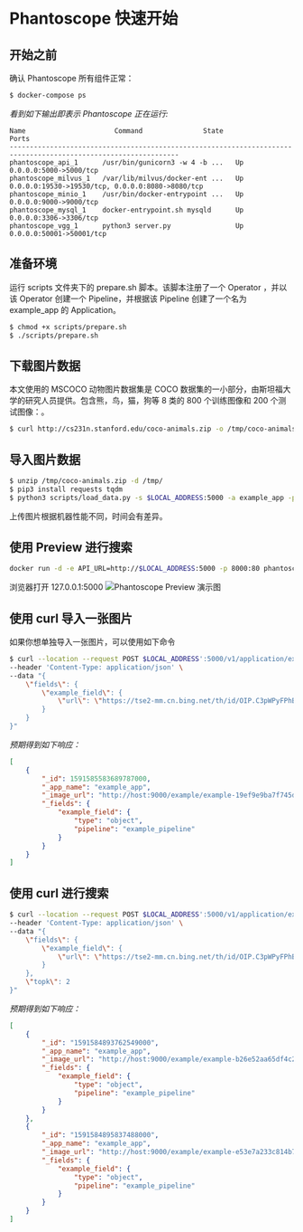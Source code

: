 # Phantoscope 快速开始
## 开始之前
确认 Phantoscope 所有组件正常：
```bash 
$ docker-compose ps
```

*看到如下输出即表示 Phantoscope 正在运行:*
```
Name                      Command               State                        Ports
----------------------------------------------------------------------------------------------------------------
phantoscope_api_1      /usr/bin/gunicorn3 -w 4 -b ...   Up      0.0.0.0:5000->5000/tcp
phantoscope_milvus_1   /var/lib/milvus/docker-ent ...   Up      0.0.0.0:19530->19530/tcp, 0.0.0.0:8080->8080/tcp
phantoscope_minio_1    /usr/bin/docker-entrypoint ...   Up      0.0.0.0:9000->9000/tcp
phantoscope_mysql_1    docker-entrypoint.sh mysqld      Up      0.0.0.0:3306->3306/tcp
phantoscope_vgg_1      python3 server.py                Up      0.0.0.0:50001->50001/tcp
```


## 准备环境

运行 scripts 文件夹下的 prepare.sh 脚本。该脚本注册了一个 Operator ，并以该 Operator 创建一个 Pipeline，并根据该 Pipeline 创建了一个名为 example_app 的 Application。
```bash
$ chmod +x scripts/prepare.sh
$ ./scripts/prepare.sh
```

## 下载图片数据
本文使用的 MSCOCO 动物图片数据集是 COCO 数据集的一小部分，由斯坦福大学的研究人员提供。包含熊，鸟，猫，狗等 8 类的 800 个训练图像和 200 个测试图像：。
```bash
$ curl http://cs231n.stanford.edu/coco-animals.zip -o /tmp/coco-animals.zip
```

## 导入图片数据
```bash
$ unzip /tmp/coco-animals.zip -d /tmp/
$ pip3 install requests tqdm
$ python3 scripts/load_data.py -s $LOCAL_ADDRESS:5000 -a example_app -p example_pipeline -d /tmp/coco-animals
```
上传图片根据机器性能不同，时间会有差异。

## 使用 Preview 进行搜索
```bash
docker run -d -e API_URL=http://$LOCAL_ADDRESS:5000 -p 8000:80 phantoscope/preview:latest
```
浏览器打开 127.0.0.1:5000 
![Phantoscope Preview 演示图](../../../../.github/preview.gif)


## 使用 curl 导入一张图片
如果你想单独导入一张图片，可以使用如下命令
``` bash
$ curl --location --request POST $LOCAL_ADDRESS':5000/v1/application/example_app/upload' \
--header 'Content-Type: application/json' \
--data "{
    \"fields\": {
        \"example_field\": {
            \"url\": \"https://tse2-mm.cn.bing.net/th/id/OIP.C3pWPyFPhBMiBeWoncc24QHaCq?w=300&h=108&c=7&o=5&dpr=2&pid=1.7\"
        }
    }
}"

```

*预期得到如下响应：*
```json
[
    {
        "_id": 1591585583689787000,
        "_app_name": "example_app",
        "_image_url": "http://host:9000/example/example-19ef9e9ba7f745dd90b2d9373c1aed56",
        "_fields": {
            "example_field": {
                "type": "object",
                "pipeline": "example_pipeline"
            }
        }
    }
]
```

## 使用 curl 进行搜索
```bash
$ curl --location --request POST $LOCAL_ADDRESS':5000/v1/application/example_app/search' \
--header 'Content-Type: application/json' \
--data "{
    \"fields\": {
        \"example_field\": {
            \"url\": \"https://tse2-mm.cn.bing.net/th/id/OIP.C3pWPyFPhBMiBeWoncc24QHaCq?w=300&h=108&c=7&o=5&dpr=2&pid=1.7\"
        }
    },
    \"topk\": 2
}"
```

*预期得到如下响应：*
```json
[
    {
        "_id": "1591584893762549000",
        "_app_name": "example_app",
        "_image_url": "http://host:9000/example/example-b26e52aa65df4c23bbd848e98df1f0a3",
        "_fields": {
            "example_field": {
                "type": "object",
                "pipeline": "example_pipeline"
            }
        }
    },
    {
        "_id": "1591584895837488000",
        "_app_name": "example_app",
        "_image_url": "http://host:9000/example/example-e53e7a233c814b7f825f7b58c2647501",
        "_fields": {
            "example_field": {
                "type": "object",
                "pipeline": "example_pipeline"
            }
        }
    }
]
```
